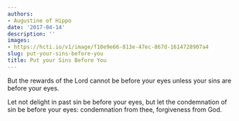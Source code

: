 ```yaml
---
authors:
- Augustine of Hippo
date: '2017-04-14'
description: ''
images:
- https://hcti.io/v1/image/f10e9e66-813e-47ec-867d-1614728907a4
slug: put-your-sins-before-you
title: Put your Sins Before You
---
```


But the rewards of the Lord cannot be before your eyes unless your sins are before your eyes.

Let not delight in past sin be before your eyes, but let the condemnation of sin be before your eyes: condemnation from thee, forgiveness from God.